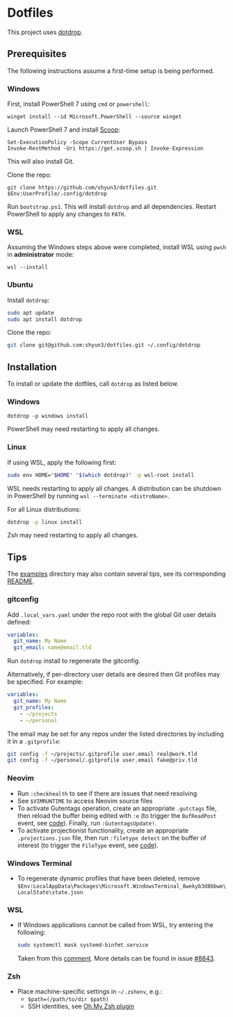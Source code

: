 # Dotfiles

This project uses [dotdrop](https://dotdrop.readthedocs.io/en/latest/).

## Prerequisites

The following instructions assume a first-time setup is being performed.

### Windows

First, install PowerShell 7 using `cmd` or `powershell`:
```pwsh
winget install --id Microsoft.PowerShell --source winget
```

Launch PowerShell 7 and install [Scoop](https://scoop.sh/):
```pwsh
Set-ExecutionPolicy -Scope CurrentUser Bypass
Invoke-RestMethod -Uri https://get.scoop.sh | Invoke-Expression
```
This will also install Git.

Clone the repo:
```pwsh
git clone https://github.com/shyun3/dotfiles.git $Env:UserProfile/.config/dotdrop
```

Run `bootstrap.ps1`. This will install `dotdrop` and all dependencies. Restart
PowerShell to apply any changes to `PATH`.

### WSL

Assuming the Windows steps above were completed, install WSL using `pwsh` in
**administrator** mode:
```pwsh
wsl --install
```

### Ubuntu

Install `dotdrop`:
```sh
sudo apt update
sudo apt install dotdrop
```

Clone the repo:
```sh
git clone git@github.com:shyun3/dotfiles.git ~/.config/dotdrop
```

## Installation

To install or update the dotfiles, call `dotdrop` as listed below.

### Windows

```pwsh
dotdrop -p windows install
```
PowerShell may need restarting to apply all changes.

### Linux

If using WSL, apply the following first:
```sh
sudo env HOME="$HOME" "$(which dotdrop)" -p wsl-root install
```
WSL needs restarting to apply all changes. A distribution can be shutdown in
PowerShell by running `wsl --terminate <distroName>`.

For all Linux distributions:
```sh
dotdrop -p linux install
```
Zsh may need restarting to apply all changes.

## Tips

The [examples](examples) directory may also contain several tips, see its
corresponding [README](examples/README.md).

### gitconfig

Add `.local_vars.yaml` under the repo root with the global Git user details
defined:
```yaml
variables:
  git_name: My Name
  git_email: name@email.tld
```
Run `dotdrop` install to regenerate the gitconfig.

Alternatively, if per-directory user details are desired then Git profiles may
be specified. For example:
```yaml
variables:
  git_name: My Name
  git_profiles:
    - ~/projects
    - ~/personal
```

The email may be set for any repos under the listed directories by including it
in a `.gitprofile`:
```sh
git config -f ~/projects/.gitprofile user.email real@work.tld
git config -f ~/personal/.gitprofile user.email fake@priv.tld
```

### Neovim

* Run `:checkhealth` to see if there are issues that need resolving
* See `$VIMRUNTIME` to access Neovim source files
* To activate Gutentags operation, create an appropriate `.gutctags` file, then
  reload the buffer being edited with `:e` (to trigger the `BufReadPost` event,
  see [code][gutentags-detect]). Finally, run `:GutentagsUpdate!`.
* To activate projectionist functionality, create an appropriate
  `.projections.json` file, then run `:filetype detect` on the buffer of
  interest (to trigger the `FileType` event, see [code][projectionist-detect]).

### Windows Terminal

* To regenerate dynamic profiles that have been deleted, remove
  `$Env:LocalAppData\Packages\Microsoft.WindowsTerminal_8wekyb3d8bbwe\LocalState\state.json`

### WSL

* If Windows applications cannot be called from WSL, try entering the
  following:
  ```sh
  sudo systemctl mask systemd-binfmt.service
  ```
  Taken from this [comment][wsl-interop-comment]. More details can be found in
  issue [#8843](https://github.com/microsoft/WSL/issues/8843).

### Zsh

* Place machine-specific settings in `~/.zshenv`, e.g.:
    * `$path=(/path/to/dir $path)`
    * SSH identities, see [Oh My Zsh plugin][omz-ssh-agent]

[gutentags-detect]: https://github.com/ludovicchabant/vim-gutentags/blob/aa47c5e29c37c52176c44e61c780032dfacef3dd/plugin/gutentags.vim#L100
[omz-ssh-agent]: https://github.com/ohmyzsh/ohmyzsh/tree/master/plugins/ssh-agent#identities
[projectionist-detect]: https://github.com/tpope/vim-projectionist/blob/5ff7bf79a6ef741036d2038a226bcb5f8b1cd296/plugin/projectionist.vim#L139-L144
[wsl-interop-comment]: https://github.com/microsoft/WSL/issues/8843#issuecomment-1624028222
